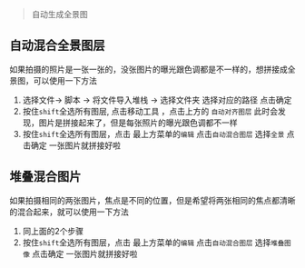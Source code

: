 
> 自动生成全景图

## 自动混合全景图层
如果拍摄的照片是一张一张的，没张图片的曝光跟色调都是不一样的，想拼接成全景图，可以使用一下方法

1. 选择文件-> 脚本 -> 将文件导入堆栈 -> 选择文件夹  选择对应的路径 点击确定
2. 按住`shift`全选所有图层, 点击移动工具  ，点击上方的 `自动对齐图层` 此时会发现，图片是拼接起来了，但是每张照片的曝光跟色调都不一样
3. 按住`shift`全选所有图层，点击 最上方菜单的`编辑` 点击`自动混合图层` 选择`全景` 点击确定 一张图片就拼接好啦

## 堆叠混合图片
如果拍摄相同的两张图片，焦点是不同的位置，但是希望将两张相同的焦点都清晰的混合起来，就可以使用一下方法

1. 同上面的2个步骤
2. 按住`shift`全选所有图层，点击 最上方菜单的`编辑` 点击`自动混合图层` 选择`堆叠图像` 点击确定 一张图片就拼接好啦